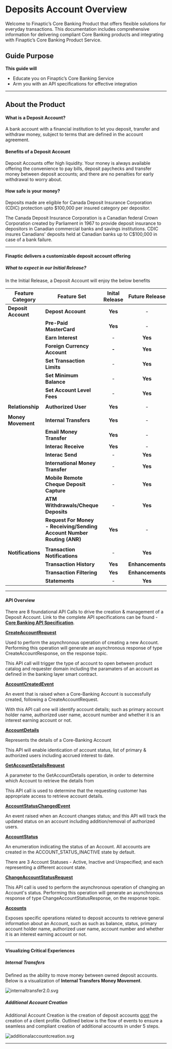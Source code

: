 # Deposits Account Overview

Welcome to Finaptic’s Core Banking Product that offers flexible solutions for everyday transactions. This documentation includes comprehensive information for delivering compliant Core Banking products and integrating with Finaptic’s Core Banking Product Service.

## Guide Purpose

**This guide will**

- Educate you on Finaptic’s Core Banking Service
- Arm you with an API specifications for effective integration

---

## About the Product

#### What is a Deposit Account?

A bank account with a financial institution to let you deposit, transfer and withdraw money, subject to terms that are defined in the account agreement.

#### Benefits of a Deposit Account

Deposit Accounts offer high liquidity. Your money is always available offering the convenience to pay bills, deposit paychecks and transfer money between deposit accounts; and there are no penalties for early withdrawal to worry about.

#### How safe is your money?

Deposits made are eligible for Canada Deposit Insurance Corporation (CDIC) protection upto $100,000 per insured category per depositor. 

The Canada Deposit Insurance Corporation is a Canadian federal Crown Corporation created by Parliament in 1967 to provide deposit insurance to depositors in Canadian commercial banks and savings institutions. CDIC insures Canadians' deposits held at Canadian banks up to C$100,000 in case of a bank failure.

---

#### Finaptic delivers a customizable deposit account offering

##### What to expect in our Initial Release?

In the Initial Release, a Deposit Account will enjoy the below benefits

| Feature Category    | Feature Set                              | Inital Release | Future Release   |
| ------------------- | ---------------------------------------- |:--------------:|:----------------:|
| **Deposit Account** | **Depost Account**                       | **Yes**        | -                |
|                     | **Pre-Paid MasterCard**                  | **Yes**        | -                |
|                     | **Earn Interest**                        | -              | **Yes**          |
|                     | **Foreign Currency Account**             | **-**          | **Yes**          |
|                     | **Set Transaction Limits**               | -              | **Yes**          |
|                     | **Set Minimum Balance**                  | -              | **Yes**          |
|                     | **Set Account Level Fees**               | -              | **Yes**          |
|                     |                                          |                |                  |
| **Relationship**    | **Authorized User**                      | **Yes**        | -                |
|                     |                                          |                |                  |
| **Money Movement**  | **Internal Transfers**                   | **Yes**        | -                |
|                     | **Email Money Transfer**                 | **Yes**        | -                |
|                     | **Interac Receive**                      | **Yes**        | -                |
|                     | **Interac Send**                         | -              | **Yes**          |
|                     | **International Money Transfer**         | -              | **Yes**          |
|                     | **Mobile Remote Cheque Deposit Capture** | -              | **Yes**          |
|                     | **ATM Withdrawals/Cheque Deposits**      | -              | **Yes**          |
|                     | **Request For Money - Receiving/Sending Account Number Routing (ANR)**                  | **Yes**              | -          |
|                     |                                          |                |                  |
| **Notifications**   | **Transaction Notifications**            | -              | **Yes**          |
|                     | **Transaction History**                  | **Yes**        | **Enhancements** |
|                     | **Transaction Filtering**                | **Yes**        | **Enhancements** |
|                     | **Statements**                           | -              | **Yes**          |







---

#### API Overview

There are 8 foundational API Calls to drive the creation & management of a Deposit Account. Link to the complete API specifications can be found - [**<u>Core Banking API Specification</u>**](/../../API-Specifications/corebanking/).

[**<u>CreateAccountRequest</u>**](/../../API-Specifications/corebanking/#createaccountrequest)

Used to perform the asynchronous operation of creating a new Account. Performing this operation will generate an asynchronous response of type CreateAccountResponse, on the response topic.

This API call will trigger the type of account to open between product catalog and requester domain including the paramaters of an account as defined in the banking layer smart contract.

[**<u>AccountCreatedEvent</u>**](/../../API-Specifications/corebanking/#accountcreatedevent)

An event that is raised when a Core-Banking Account is successfully created, following a CreateAccountRequest.

With this API call one will identify account details; such as  primary account holder name, authorized user name, account number and whether it is an interest earning account or not.

[**AccountDetails**](/../../API-Specifications/corebanking/#accountdetails)

Represents the details of a Core-Banking Account

This API will enable identication of account status, list of primary & authorized users including accrued interest to date. 

[**<u>GetAccountDetailsRequest</u>**](/../../API-Specifications/corebanking/#getaccountdetailsrequest)

A parameter to the GetAccountDetails operation, in order to determine which Account to retrieve the details from

This API call is used to determine that the requesting customer has appropriate access to retrieve account details.

[**<u>AccountStatusChangedEvent</u>**](/../../API-Specifications/corebanking/#accountstatuschangedevent)

An event raised when an Account changes status; and this API will track the updated status on an account including addition/removal of authorized users.

[**<u>AccountStatus</u>**](/../../API-Specifications/corebanking/#accountstatus)

An enumeration indicating the status of an Account. All accounts are created in the ACCOUNT_STATUS_INACTIVE state by default. 

There are 3 Account Statuses - Active, Inactive and Unspecified; and each representing a different account state. 

[**<u>ChangeAccountStatusRequest</u>**](/../../API-Specifications/corebanking/#changeaccountstatusrequest)

This API call is used to perform the asynchronous operation of changing an Account's status. Performing this operation will generate an asynchronous response of type ChangeAccountStatusResponse, on the response topic. 

[**<u>Accounts</u>**](/../../API-Specifications/corebanking/#accounts)

Exposes specific operations related to deposit accounts to retrieve general information about an Account, such as such as balance, status, primary account holder name, authorized user name, account number and whether it is an interest earning account or not.

____

#### Visualizing Critical Experiences

##### Internal Transfers

Defined as the ability to move money between owned deposit accounts. Below is a visualization of **Internal Transfers Money Movement**.

![internaltransfer2.0.svg](images/internaltransfer2.0.svg)

#### 

##### Additional Account Creation

Additional Account Creation is the creation of deposit accounts <u>post</u> the creation of a client profile. Outlined below is the flow of events to ensure a seamless and compliant creation of additional accounts in under 5 steps.

![additionalaccountcreation.svg](images/additionalaccountcreation.svg)

---
